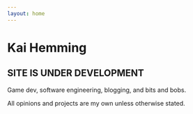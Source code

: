 ```yaml
---
layout: home
---
```


# Kai Hemming
## SITE IS UNDER DEVELOPMENT
Game dev, software engineering, blogging, and bits and bobs.

All opinions and projects are my own unless otherwise stated.